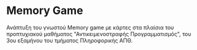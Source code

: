 # Memory Game #

Ανάπτυξη του γνωστού Memory game με κάρτες στα πλαίσια του προπτυχιακού μαθήματος "Αντικειμενοστραφής Προγραμματισμός", του 3ου εξαμήνου του τμήματος Πληροφορικής ΑΠΘ.
